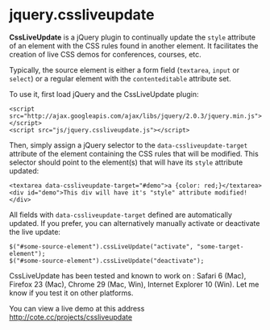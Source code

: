 jquery.cssliveupdate
====================

**CssLiveUpdate** is a jQuery plugin to continually update the `style` attribute of an element with the CSS rules found in another element. It facilitates the creation of live CSS demos for conferences, courses, etc.

Typically, the source element is either a form field (`textarea`, `input` or `select`) or a regular element with the `contenteditable` attribute set.

To use it, first load jQuery and the CssLiveUpdate plugin:

```
<script src="http://ajax.googleapis.com/ajax/libs/jquery/2.0.3/jquery.min.js"></script>
<script src="js/jquery.cssliveupdate.js"></script>
```

Then, simply assign a jQuery selector to the `data-cssliveupdate-target` attribute of the element containing the CSS rules that will be modified. This selector should point to the element(s) that will have its `style` attribute updated:

```
<textarea data-cssliveupdate-target="#demo">a {color: red;}</textarea>
<div id="demo">This div will have it's "style" attribute modified!</div>
```

All fields with `data-cssliveupdate-target` defined are automatically updated. If you prefer, you can alternatively manually activate or deactivate the live update:

```
$("#some-source-element").cssLiveUpdate("activate", "some-target-element");
$("#some-source-element").cssLiveUpdate("deactivate");
```

CssLiveUpdate has been tested and known to work on : Safari 6 (Mac), Firefox 23 (Mac), Chrome 29 (Mac, Win), Internet Explorer 10 (Win). Let me know if you test it on other platforms.

You can view a live demo at this address http://cote.cc/projects/cssliveupdate

